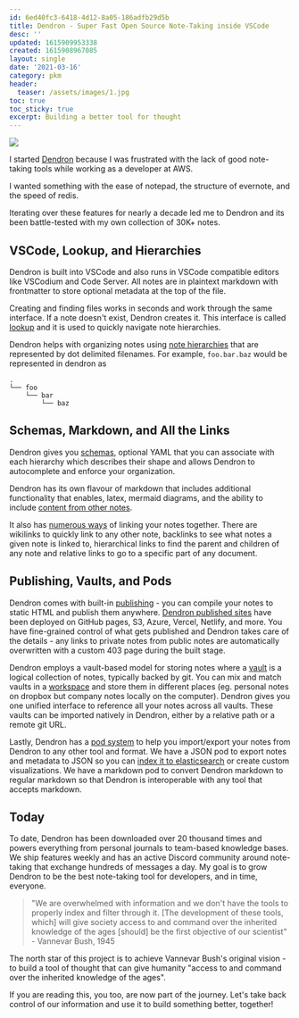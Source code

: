 ```yaml
---
id: 6ed40fc3-6418-4d12-8a05-186adfb29d5b
title: Dendron - Super Fast Open Source Note-Taking inside VSCode
desc: ''
updated: 1615909953338
created: 1615908967085
layout: single
date: '2021-03-16'
category: pkm
header:
  teaser: /assets/images/1.jpg
toc: true
toc_sticky: true
excerpt: Building a better tool for thought
---
```


![](https://kevinslin-images.s3.us-west-2.amazonaws.com/images/2021-03-16-08-52-27.png)

I started [Dendron](https://dendron.so/) because I was frustrated with the lack of good note-taking tools while working as a developer at AWS. 

I wanted something with the ease of notepad, the structure of evernote, and the speed of redis.

Iterating over these features for nearly a decade led me to Dendron and its been battle-tested with my own collection of 30K+ notes. 

## VSCode, Lookup, and Hierarchies

Dendron is built into VSCode and also runs in VSCode compatible editors like VSCodium and Code Server. All notes are in plaintext markdown with frontmatter to store optional metadata at the top of the file. 

Creating and finding files works in seconds and work through the same interface. If a note doesn't exist, Dendron creates it. This interface is called [lookup](https://wiki.dendron.so/notes/a7c3a810-28c8-4b47-96a6-8156b1524af3.html) and it is used to quickly navigate note hierarchies. 

Dendron helps with organizing notes using [note hierarchies](https://wiki.dendron.so/notes/f3a41725-c5e5-4851-a6ed-5f541054d409.html) that are represented by dot delimited filenames. For example, `foo.bar.baz` would be represented in dendron as

```
.
└── foo
    └── bar
        └── baz
```

## Schemas, Markdown, and All the Links

Dendron gives you [schemas](https://wiki.dendron.so/notes/c5e5adde-5459-409b-b34d-a0d75cbb1052.html), optional YAML that you can associate with each hierarchy which describes their shape and allows Dendron to autocomplete and enforce your organization.

Dendron has its own flavour of markdown that includes additional functionality that enables, latex, mermaid diagrams, and the ability to include [content from other notes](https://wiki.dendron.so/notes/f1af56bb-db27-47ae-8406-61a98de6c78c.html). 

It also has [numerous ways](https://wiki.dendron.so/notes/3472226a-ff3c-432d-bf5d-10926f39f6c2.html) of linking your notes together. There are wikilinks to quickly link to any other note, backlinks to see what notes a given note is linked to, hierarchical links to find the parent and children of any note and relative links to go to a specific part of any document. 

## Publishing, Vaults, and Pods

Dendron comes with built-in [publishing](https://wiki.dendron.so/notes/579e379b-3eca-4676-b51c-c66eb26a11b8.html) - you can compile your notes to static HTML and publish them anywhere. [Dendron published sites](https://wiki.dendron.so/notes/3a82c5ff-7945-46ae-8bf9-3b2275fc6642.html) have been deployed on GitHub pages, S3, Azure, Vercel, Netlify, and more.  You have fine-grained control of what gets published and Dendron takes care of the details - any links to private notes from public notes are automatically overwritten with a custom 403 page during the built stage.

Dendron employs a vault-based model for storing notes where a [vault](https://wiki.dendron.so/notes/c6fd6bc4-7f75-4cbb-8f34-f7b99bfe2d50.html#vaults) is a logical collection of notes, typically backed by git. You can mix and match vaults in a [workspace](https://wiki.dendron.so/notes/c6fd6bc4-7f75-4cbb-8f34-f7b99bfe2d50.html#workspace) and store them in different places (eg. personal notes on dropbox but company notes locally on the computer). Dendron gives you one unified interface to reference all your notes across all vaults. These vaults can be imported natively in Dendron, either by a relative path or a remote git URL. 

Lastly, Dendron has a [pod system](https://wiki.dendron.so/notes/66727a39-d0a7-449b-a10d-f6c438185d7f.html) to help you import/export your notes from Dendron to any other tool and format. We have a JSON pod to export notes and metadata to JSON so you can [index it to elasticsearch](https://wiki.dendron.so/notes/401c5889-20ae-4b3a-8468-269def4b4865.html#analyze-notes-using-elasticsearch) or create custom visualizations. We have a markdown pod to convert Dendron markdown to regular markdown so that Dendron is interoperable with any tool that accepts markdown. 

## Today

To date, Dendron has been downloaded over 20 thousand times and powers everything from personal journals to team-based knowledge bases. We ship features weekly and has an active Discord community around note-taking that exchange hundreds of messages a day. My goal is to grow Dendron to be the best note-taking tool for developers, and in time, everyone. 

> "We are overwhelmed with information and we don't have the tools to properly index and filter through it. [The development of these tools, which] will give society access to and command over the inherited knowledge of the ages [should] be the first objective of our scientist" - Vannevar Bush, 1945


The north star of this project is to achieve Vannevar Bush's original vision - to build a tool of thought that can give humanity "access to and command over the inherited knowledge of the ages".

If you are reading this, you too, are now part of the journey. Let's take back control of our information and use it to build something better, together!